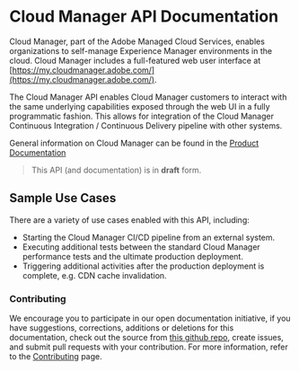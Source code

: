 # Cloud Manager API Documentation

Cloud Manager, part of the Adobe Managed Cloud Services, enables organizations to self-manage Experience Manager environments in the cloud. Cloud Manager includes a full-featured web user interface at [https://my.cloudmanager.adobe.com/](https://my.cloudmanager.adobe.com/).

The Cloud Manager API enables Cloud Manager customers to interact with the same underlying capabilities exposed through the web UI in a fully programmatic fashion. This allows for integration of the Cloud Manager Continuous Integration / Continuous Delivery pipeline with other systems.

General information on Cloud Manager can be found in the [Product Documentation]( https://www.adobe.com/go/aem_cloud_mgr_userguide_en)

> This API (and documentation) is in **draft** form.

## Sample Use Cases

There are a variety of use cases enabled with this API, including:

* Starting the Cloud Manager CI/CD pipeline from an external system.
* Executing additional tests between the standard Cloud Manager performance tests and the ultimate production deployment.
* Triggering additional activities after the production deployment is complete, e.g. CDN cache invalidation.

### Contributing

We encourage you to participate in our open documentation initiative, if you have suggestions, corrections, additions or deletions for this documentation, check out the source from [this github repo](https://github.com/AdobeDocs/cloudmanager-api-docs), create issues, and submit pull requests with your contribution. For more information, refer to the [Contributing](https://github.com/AdobeDocs/cloudmanager-api-docs/blob/master/CONTRIBUTING.md) page.


